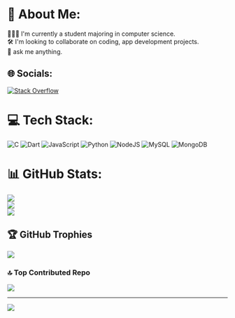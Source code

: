 # 💫 About Me:
👩🏽‍💻 I'm currently a student majoring in computer science.<br>🛠️ I'm looking to collaborate on coding, app development projects.<br>🔎 ask me anything. 


## 🌐 Socials:
[![Stack Overflow](https://img.shields.io/badge/-Stackoverflow-FE7A16?logo=stack-overflow&logoColor=white)](https://stackoverflow.com/users/navya-govil) 

# 💻 Tech Stack:
![C](https://img.shields.io/badge/c-%2300599C.svg?style=for-the-badge&logo=c&logoColor=white) ![Dart](https://img.shields.io/badge/dart-%230175C2.svg?style=for-the-badge&logo=dart&logoColor=white) ![JavaScript](https://img.shields.io/badge/javascript-%23323330.svg?style=for-the-badge&logo=javascript&logoColor=%23F7DF1E) ![Python](https://img.shields.io/badge/python-3670A0?style=for-the-badge&logo=python&logoColor=ffdd54) ![NodeJS](https://img.shields.io/badge/node.js-6DA55F?style=for-the-badge&logo=node.js&logoColor=white) ![MySQL](https://img.shields.io/badge/mysql-%2300f.svg?style=for-the-badge&logo=mysql&logoColor=white) ![MongoDB](https://img.shields.io/badge/MongoDB-%234ea94b.svg?style=for-the-badge&logo=mongodb&logoColor=white)
# 📊 GitHub Stats:
![](https://github-readme-stats.vercel.app/api?username=gitnavya0&theme=graywhite&hide_border=false&include_all_commits=false&count_private=false)<br/>
![](https://github-readme-streak-stats.herokuapp.com/?user=gitnavya0&theme=graywhite&hide_border=false)<br/>
![](https://github-readme-stats.vercel.app/api/top-langs/?username=gitnavya0&theme=graywhite&hide_border=false&include_all_commits=false&count_private=false&layout=compact)

## 🏆 GitHub Trophies
![](https://github-profile-trophy.vercel.app/?username=gitnavya0&theme=gitdimmed&no-frame=false&no-bg=true&margin-w=4)

### 🔝 Top Contributed Repo
![](https://github-contributor-stats.vercel.app/api?username=gitnavya0&limit=5&theme=flat&combine_all_yearly_contributions=true)

---
[![](https://visitcount.itsvg.in/api?id=gitnavya0&icon=5&color=10)](https://visitcount.itsvg.in)

<!-- Proudly created with GPRM ( https://gprm.itsvg.in ) -->
